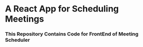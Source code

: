 # A React App for Scheduling Meetings
### This Repository Contains Code for FrontEnd of Meeting Scheduler
